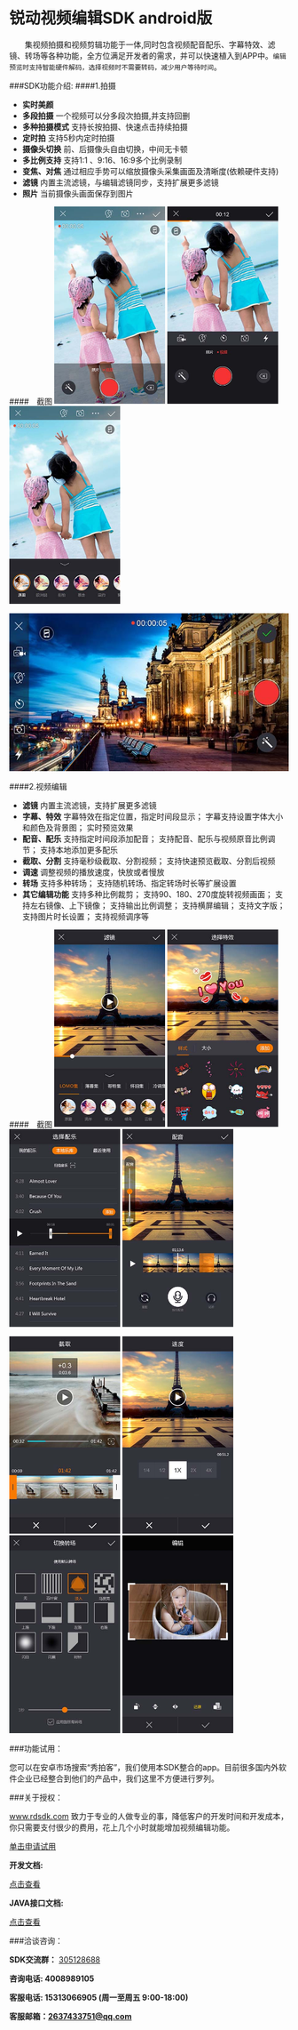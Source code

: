 # 锐动视频编辑SDK android版
&emsp;&emsp;集视频拍摄和视频剪辑功能于一体,同时包含视频配音配乐、字幕特效、滤镜、转场等各种功能，全方位满足开发者的需求，并可以快速植入到APP中。`编辑预览时支持智能硬件解码，选择视频时不需要转码，减少用户等待时间`。

###SDK功能介绍:
####1.拍摄
* **实时美颜**	
* **多段拍摄**
	一个视频可以分多段次拍摄,并支持回删
* **多种拍摄模式**
	支持长按拍摄、快速点击持续拍摄
* **定时拍**
	支持5秒内定时拍摄
* **摄像头切换**
	前、后摄像头自由切换，中间无卡顿
* **多比例支持**
	支持1:1 、9:16、16:9多个比例录制
* **变焦、对焦**
	通过相应手势可以缩放摄像头采集画面及清晰度(依赖硬件支持)
* **滤镜**
	内置主流滤镜，与编辑滤镜同步，支持扩展更多滤镜
* **照片**
	当前摄像头画面保存到图片
	
####&emsp;截图
<img src="website/static/camera1.jpg" width = "200" /> <img src="website/static/camera2.jpg" width = "200" /> <img src="website/static/camera3.jpg" width = "200" />

<img src="website/static/camera4.jpg" width = "600" />

####2.视频编辑
* **滤镜**
	内置主流滤镜，支持扩展更多滤镜
* **字幕、特效**
	字幕特效在指定位置，指定时间段显示；
	字幕支持设置字体大小和颜色及背景图；
	实时预览效果
* **配音、配乐**
	支持指定时间段添加配音；
	支持配音、配乐与视频原音比例调节；
	支持本地添加更多配乐
* **截取、分割**
	支持毫秒级截取、分割视频；
	支持快速预览截取、分割后视频
* **调速**
	调整视频的播放速度，快放或者慢放
* **转场**
	支持多种转场；
	支持随机转场、指定转场时长等扩展设置
* **其它编辑功能**
	支持多种比例裁剪；
	支持90、180、270度旋转视频画面；
	支持左右镜像、上下镜像；
	支持输出比例调整；
	支持横屏编辑；
	支持文字版；
	支持图片时长设置；
	支持视频调序等
	
####&emsp;截图
<img src="website/static/edit1.jpg" width = "200" /> <img src="website/static/edit2.jpg" width = "200" /> <img src="website/static/edit3.jpg" width = "200" /> <img src="website/static/edit4.jpg" width = "200" />

<img src="website/static/edit5.jpg" width = "200" /> <img src="website/static/edit6.jpg" width = "200" /> <img src="website/static/edit7.jpg" width = "200" /> <img src="website/static/edit8.jpg" width = "200" />


###功能试用：

您可以在安卓市场搜索“秀拍客”，我们使用本SDK整合的app。目前很多国内外软件企业已经整合到他们的产品中，我们这里不方便进行罗列。

###关于授权：

www.rdsdk.com 致力于专业的人做专业的事，降低客户的开发时间和开发成本，你只需要支付很少的费用，花上几个小时就能增加视频编辑功能。

[单击申请试用](http://www.rdsdk.com/home/business/registers)

**开发文档:**

[点击查看](https://rdsdk.github.io/rdVideoEditSDK-for-Android/Android%E9%94%90%E5%8A%A8%E8%A7%86%E9%A2%91%E7%BC%96%E8%BE%91SDK%E6%96%87%E6%A1%A3.pdf)

**JAVA接口文档:**

[点击查看](https://rdsdk.github.io/rdVideoEditSDK-for-Android/xpkUISdk/docs/xpkUISdk/index.html)

###洽谈咨询：

**SDK交流群：** [305128688](http://shang.qq.com/wpa/qunwpa?idkey=bb9ac035ffa2d930719535a3b5d4542a780bb0f94613385fd93c996ee816ef05)

**咨询电话: 4008989105**

**客服电话: 15313066905 (周一至周五 9:00-18:00)**

**客服邮箱：<2637433751@qq.com>**



